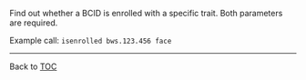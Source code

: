 Find out whether a BCID is enrolled with a specific trait. Both parameters are
required.

Example call: `isenrolled bws.123.456 face`


---

Back to [TOC](./toc.md)